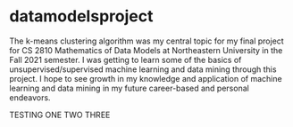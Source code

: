 # datamodelsproject

The k-means clustering algorithm was my central topic for my final project for CS 2810 Mathematics of Data Models at Northeastern University in the Fall 2021 semester. I was getting to learn some of the basics of unsupervised/supervised machine learning and data mining through this project. I hope to see growth in my knowledge and application of machine learning and data mining in my future career-based and personal endeavors.

TESTING ONE TWO THREE
